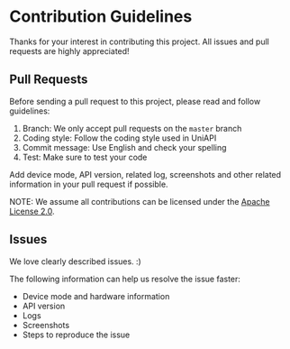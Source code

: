 # Contribution Guidelines

Thanks for your interest in contributing this project. All issues and pull requests are highly appreciated!

## Pull Requests

Before sending a pull request to this project, please read and follow guidelines:

1. Branch: We only accept pull requests on the `master` branch
2. Coding style: Follow the coding style used in UniAPI
3. Commit message: Use English and check your spelling
4. Test: Make sure to test your code

Add device mode, API version, related log, screenshots and other related information in your pull request if possible.

NOTE: We assume all contributions can be licensed under the [Apache License 2.0](https://github.com/didi/UniAPI/blob/master/LICENSE).

## Issues

We love clearly described issues. :)

The following information can help us resolve the issue faster:

* Device mode and hardware information
* API version
* Logs
* Screenshots
* Steps to reproduce the issue

